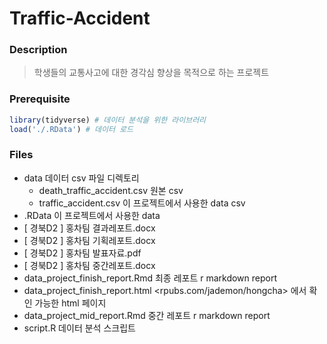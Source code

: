 # Traffic-Accident
### Description
> 학생들의 교통사고에 대한 경각심 향상을 목적으로 하는 프로젝트

### Prerequisite
```r
library(tidyverse) # 데이터 분석을 위한 라이브러리
load('./.RData') # 데이터 로드
```

### Files
- data
데이터 csv 파일 디렉토리
  - death_traffic_accident.csv
   원본 csv
  - traffic_accident.csv
   이 프로젝트에서 사용한 data csv
- .RData
   이 프로젝트에서 사용한 data
- [ 경북D2 ] 홍차팀 결과레포트.docx
- [ 경북D2 ] 홍차팀 기획레포트.docx
- [ 경북D2 ] 홍차팀 발표자료.pdf
- [ 경북D2 ] 홍차팀 중간레포트.docx
- data_project_finish_report.Rmd
   최종 레포트 r markdown report
- data_project_finish_report.html
   <rpubs.com/jademon/hongcha> 에서 확인 가능한 html 페이지
- data_project_mid_report.Rmd
   중간 레포트 r markdown report
- script.R
   데이터 분석 스크립트
